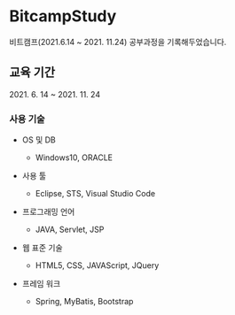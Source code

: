 # BitcampStudy
비트캠프(2021.6.14 ~ 2021. 11.24) 공부과정을 기록해두었습니다.

<h2>교육 기간</h2>
2021. 6. 14 ~ 2021. 11. 24

<h3>사용 기술</h3>

* OS 및 DB
  * Windows10, ORACLE
 
* 사용 툴
  * Eclipse, STS, Visual Studio Code
 
* 프로그래밍 언어
  * JAVA, Servlet, JSP
  
* 웹 표준 기술
  * HTML5, CSS, JAVAScript, JQuery
 
   
* 프레임 워크
  * Spring, MyBatis, Bootstrap
